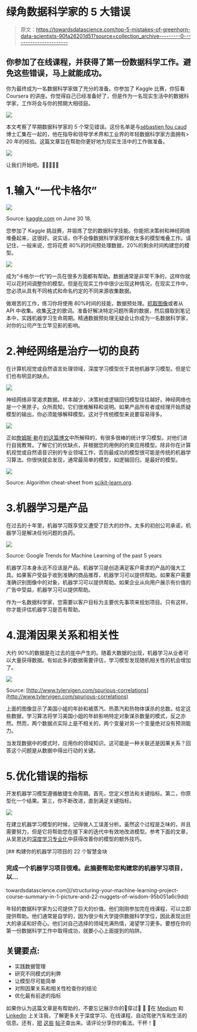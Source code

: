 # 绿角数据科学家的 5 大错误

> 原文：<https://towardsdatascience.com/top-5-mistakes-of-greenhorn-data-scientists-90fa26201d51?source=collection_archive---------0----------------------->

## 你参加了在线课程，并获得了第一份数据科学工作。避免这些错误，马上就能成功。

你为最终成为一名数据科学家做了充分的准备。你参加了 Kaggle 比赛，你狂看 Coursera 的讲座。你觉得自己已经准备好了，但是作为一名现实生活中的数据科学家，工作将会与你的预期大相径庭。

![](img/cef01214d76ce1a00bb570677bd309d5.png)

本文考察了早期数据科学家的 5 个常见错误。这份名单是与[sébastien fou caud](https://www.linkedin.com/in/sfoucaud/)博士汇集在一起的，他在指导和领导学术界和工业界的年轻数据科学家方面拥有> 20 年的经验。这篇文章旨在帮助你更好地为现实生活中的工作做准备。

![](img/71c18f56f33f8c29771b9f4d1d8c567c.png)

让我们开始吧。👩‍🏫👼🦄🐣

# 1.输入“一代卡格尔”

![](img/630ce678763590ae32e04f24362ad3e4.png)

Source: [kaggle.com](http://www.kaggle.com) on June 30 18.

您参加了 Kaggle 挑战赛，并锻炼了您的数据科学技能。你能把决策树和神经网络堆叠起来，这很好。说实话，你不会像数据科学家那样做太多的模型堆叠工作。请记住，一般来说，您将花费 80%的时间预处理数据，20%的剩余时间构建您的模型。

![](img/724cd491175b8bc1432c26e57f7a2fe1.png)

成为“卡格尔一代”的一员在很多方面都有帮助。数据通常是非常干净的，这样你就可以花时间调整你的模型。但是在现实工作中很少出现这种情况，在现实工作中，您必须从具有不同格式和命名约定的不同来源收集数据。

做艰苦的工作，练习你将使用 80%时间的技能，数据预处理。[抓取图像](/https-medium-com-janzawadzki-sweet-or-cheat-build-a-sneaker-rater-after-finishing-andrew-ngs-2nd-course-49475fc75429)或者从 API 中收集。收集[天才](https://github.com/johnwmillr/LyricsGenius)的歌词。准备好解决特定问题所需的数据，然后摄取到笔记本中，实践机器学习生命周期。精通数据预处理无疑会让你成为一名数据科学家，对你的公司产生立竿见影的影响。

# 2.神经网络是治疗一切的良药

在计算机视觉或自然语言处理领域，深度学习模型优于其他机器学习模型。但是它们也有明显的缺点。

![](img/8534ef8ca437bdea1c7ad6faec635ef7.png)

神经网络非常渴求数据。样本越少，决策树或逻辑回归模型往往越好。神经网络也是一个黑匣子。众所周知，它们很难解释和说明。如果产品所有者或经理开始质疑模型的输出，你必须能够解释模型。这对于传统模型来说要容易得多。

![](img/5b4a43fc09142684dfac5c10208a10d5.png)

正如[詹姆斯·勒](https://medium.com/u/52aa38cb8e25?source=post_page-----90fa26201d51--------------------------------)在[的这篇博文](/a-tour-of-the-top-10-algorithms-for-machine-learning-newbies-dde4edffae11)中所解释的，有很多很棒的统计学习模型。对他们进行自我教育。了解它们的优缺点，并根据您的用例的约束应用模型。除非你在计算机视觉或自然语音识别的专业领域工作，否则最成功的模型很可能是传统的机器学习算法。你很快就会发现，通常最简单的模型，如逻辑回归，是最好的模型。

![](img/9c36990ab862b01d3933ca33cd320d4a.png)

Source: Algorithm cheat-sheet from [scikit-learn.org](https://bit.ly/1IxDsim).

# 3.机器学习是产品

在过去的十年里，机器学习既享受又遭受了巨大的炒作。太多的初创公司承诺，机器学习是解决任何问题的良药。

![](img/a23ddcfbd467e0fb6d3f1a9b81011ed5.png)

Source: Google Trends for Machine Learning of the past 5 years

机器学习本身永远不应该是产品。机器学习是创造满足客户需求的产品的强大工具。如果客户受益于收到准确的商品推荐，机器学习可以提供帮助。如果客户需要准确识别图像中的对象，机器学习可以提供帮助。如果企业从向用户展示有价值的广告中受益，机器学习可以提供帮助。

作为一名数据科学家，您需要以客户目标为主要优先事项来规划项目。只有这样，你才能评估机器学习是否有帮助。

# 4.混淆因果关系和相关性

大约 90%的数据是在过去的[年](https://www.sintef.no/en/latest-news/big-data-for-better-or-worse/)中产生的。随着大数据的出现，机器学习从业者可以大量获得数据。有如此多的数据需要评估，学习模型发现随机相关性的机会增加了。

![](img/d632aa8a1f084cdca39ab1b0b9f106e9.png)

Source: [http://www.tylervigen.com/spurious-correlations](http://www.tylervigen.com/spurious-correlations)

上面的图像显示了美国小姐的年龄和被蒸汽、热蒸汽和热物体谋杀的总数。给定这些数据，学习算法将学习美国小姐的年龄影响特定对象谋杀数量的模式，反之亦然。然而，两个数据点实际上是不相关的，两个变量对另一个变量绝对没有预测能力。

当发现数据中的模式时，应用你的领域知识。这可能是一种关联还是因果关系？回答这个问题是从数据中得出行动的关键。

# 5.优化错误的指标

开发机器学习模型遵循敏捷生命周期。首先，您定义想法和关键指标。第二，你原型化一个结果。第三，你不断改进，直到满足关键指标。

![](img/3d05e86d49d958e653d4585cb81d50d7.png)

在建立机器学习模型的时候，记得做人工误差分析。虽然这个过程是乏味的，并且需要努力，但是它将帮助您在接下来的迭代中有效地改进模型。参考下面的文章，从吴恩达的[深度学习专业化](https://www.coursera.org/learn/machine-learning-projects)中获得改善你的模型的额外技巧。

[](/structuring-your-machine-learning-project-course-summary-in-1-picture-and-22-nuggets-of-wisdom-95b051a6c9dd) [## 构建你的机器学习项目的 22 个智慧金块

### 完成一个机器学习项目很难。此摘要帮助您构建您的机器学习项目，以…

towardsdatascience.com](/structuring-your-machine-learning-project-course-summary-in-1-picture-and-22-nuggets-of-wisdom-95b051a6c9dd) 

年轻的数据科学家为公司提供了巨大的价值。他们刚刚参加完在线课程，可以立即提供帮助。他们通常是自学的，因为很少有大学提供数据科学学位，因此表现出巨大的承诺和好奇心。他们对自己选择的领域充满热情，渴望学习更多。要想在你的第一份数据科学工作中取得成功，就要小心上面提到的陷阱。

## 关键要点:

*   实践数据管理
*   研究不同模式的利弊
*   让模型尽可能简单
*   对照因果关系和相关性检查你的结论
*   优化最有前途的指标

如果你认为这篇文章是有帮助的，不要忘记展示你的💛穿过👏 👏 👏在 [Medium](https://medium.com/@janzawadzki) 和 [LinkedIn](https://www.linkedin.com/in/jan-zawadzki/) 上关注我，了解更多关于深度学习、在线课程、自动驾驶汽车和生活的信息。还有，[把](/top-5-business-related-books-every-data-scientist-should-read-6e252a3f2713) [这些](/convolutional-neural-networks-for-all-part-i-cdd282ee7947) [帖子](/the-deep-learning-ai-dictionary-ade421df39e4)查出来。请评论分享你的看法。干杯！🙇